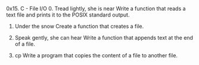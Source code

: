 0x15. C - File I/O
0. Tread lightly, she is near
	Write a function that reads a text file and prints it to the POSIX standard output.

1. Under the snow
	Create a function that creates a file.

2. Speak gently, she can hear
	Write a function that appends text at the end of a file.

3. cp
	 Write a program that copies the content of a file to another file.
